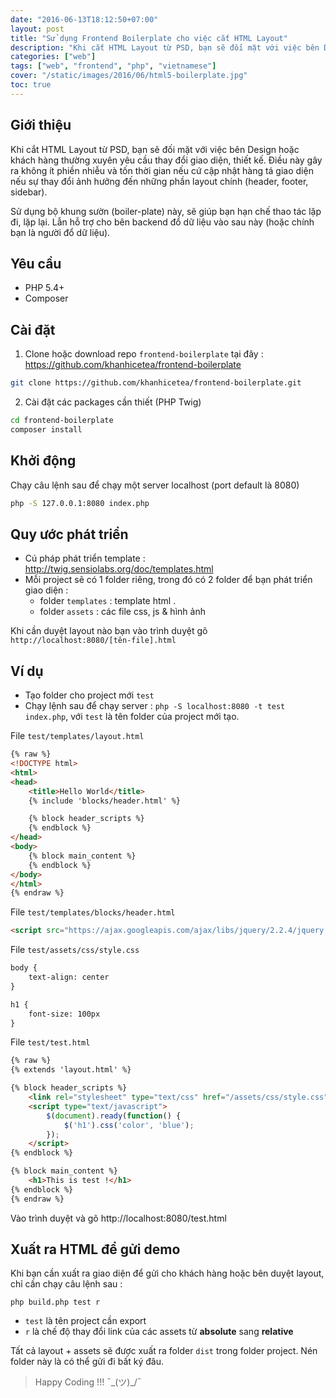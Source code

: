 ```yaml
---
date: "2016-06-13T18:12:50+07:00"
layout: post
title: "Sử dụng Frontend Boilerplate cho việc cắt HTML Layout"
description: "Khi cắt HTML Layout từ PSD, bạn sẽ đối mặt với việc bên Design hoặc khách hàng thường xuyên yêu cầu thay đổi giao diện, thiết kế. Điều này gây ra không ít phiền nhiễu và tốn thời gian nếu cứ cập nhật hàng tá giao diện nếu sự thay đổi ảnh hưởng đến những phần layout chính (header, footer, sidebar)."
categories: ["web"]
tags: ["web", "frontend", "php", "vietnamese"]
cover: "/static/images/2016/06/html5-boilerplate.jpg"
toc: true
---
```


## Giới thiệu

Khi cắt HTML Layout từ PSD, bạn sẽ đối mặt với việc bên Design hoặc khách hàng thường xuyên yêu cầu thay đổi giao diện, thiết kế. Điều này gây ra không ít phiền nhiễu và tốn thời gian nếu cứ cập nhật hàng tá giao diện nếu sự thay đổi ảnh hưởng đến những phần layout chính (header, footer, sidebar).

Sử dụng bộ khung sườn (boiler-plate) này, sẽ giúp bạn hạn chế thao tác lặp đi, lặp lại. Lẫn hỗ trợ cho bên backend đổ dữ liệu vào sau này (hoặc chính bạn là người đổ dữ liệu).

## Yêu cầu

- PHP 5.4+
- Composer

## Cài đặt

1. Clone hoặc download repo `frontend-boilerplate` tại đây : https://github.com/khanhicetea/frontend-boilerplate

```bash
git clone https://github.com/khanhicetea/frontend-boilerplate.git
```

2. Cài đặt các packages cần thiết (PHP Twig)

```bash
cd frontend-boilerplate
composer install
```

## Khởi động

Chạy câu lệnh sau để chạy một server localhost (port default là 8080)
```bash
php -S 127.0.0.1:8080 index.php
```

## Quy ước phát triển

- Cú pháp phát triển template : http://twig.sensiolabs.org/doc/templates.html
- Mỗi project sẽ có 1 folder riêng, trong đó có 2 folder để bạn phát triển giao diện :
  - folder `templates` : template html .
  - folder `assets` : các file css, js & hình ảnh

Khi cần duyệt layout nào bạn vào trình duyệt gõ `http://localhost:8080/[tên-file].html`

## Ví dụ

- Tạo folder cho project mới `test`
- Chạy lệnh sau để chạy server : `php -S localhost:8080 -t test index.php`, với `test` là tên folder của project mới tạo.

File `test/templates/layout.html`

```html
{% raw %}
<!DOCTYPE html>
<html>
<head>
	<title>Hello World</title>
	{% include 'blocks/header.html' %}

	{% block header_scripts %}	
	{% endblock %}
</head>
<body>
	{% block main_content %}
	{% endblock %}
</body>
</html>
{% endraw %}
```

File `test/templates/blocks/header.html`

```html
<script src="https://ajax.googleapis.com/ajax/libs/jquery/2.2.4/jquery.min.js"></script>
```

File `test/assets/css/style.css`

```html
body {
	text-align: center
}

h1 {
	font-size: 100px
}
```

File `test/test.html`

```html
{% raw %}
{% extends 'layout.html' %}

{% block header_scripts %}
	<link rel="stylesheet" type="text/css" href="/assets/css/style.css">
	<script type="text/javascript">
		$(document).ready(function() {
			$('h1').css('color', 'blue');
		});
	</script>
{% endblock %}

{% block main_content %}
	<h1>This is test !</h1>
{% endblock %}
{% endraw %}
```

Vào trình duyệt và gõ http://localhost:8080/test.html

## Xuất ra HTML để gửi demo

Khi bạn cần xuất ra giao diện để gửi cho khách hàng hoặc bên duyệt layout, chỉ cần chạy câu lệnh sau :

```shell
php build.php test r
```

- `test` là tên project cần export
- `r` là chế độ thay đổi link của các assets từ **absolute** sang **relative**

Tất cả layout + assets sẽ được xuất ra folder `dist` trong folder project. Nén folder này là có thể gửi đi bất ký đâu.

> Happy Coding !!! ¯\_(ツ)_/¯

